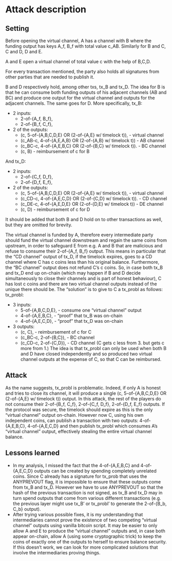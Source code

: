 # Attack description

## Setting

Before opening the virtual channel, A has a channel with B where the funding output has keys A_f, B_f with total value c_AB. Similarly for B and C, C and D, D and E.

A and E open a virtual channel of total value c with the help of B,C,D.

For every transaction mentioned, the party also holds all signatures from other parties that are needed to publish it.

B and D respectively hold, among other txs, tx_B and tx_D. The idea for B is that he can consume both funding outputs of his adjacent channels (AB and BC) and produce one output for the virtual channel and outputs for the adjacent channels. The same goes for D.
More specifically, tx_B:
* 2 inputs:
  * 2-of-{A_f, B_f},
  * 2-of-{B_f, C_f},
* 2 of the outputs:
  * (c, 5-of-{A,B,C,D,E} OR (2-of-{A,E} w/ timelock t)), - virtual channel
  * (c_AB-c, 4-of-{A,E,A,B} OR (2-of-{A,B} w/ timelock t)) - AB channel
  * (c_BC-c, 4-of-{A,E,B,C} OR (2-of-{B,C} w/ timelock t)). - BC channel
  * (c, B) - reimbursement of c for B

And tx_D:
* 2 inputs:
  * 2-of-{C_f, D_f},
  * 2-of-{D_f, E_f},
* 2 of the outputs:
  * (c, 5-of-{A,B,C,D,E} OR (2-of-{A,E} w/ timelock t)), - virtual channel
  * (c_CD-c, 4-of-{A,E,C,D} OR (2-of-{C,D} w/ timelock t)). - CD channel
  * (c_DE-c, 4-of-{A,E,D,E} OR (2-of-{D,E} w/ timelock t)) - DE channel
  * (c, D) - reimbursement of c for D

It should be added that both B and D hold on to other transactions as well, but they are omitted for brevity.

The virtual channel is funded by A, therefore every intermediate party should fund the virtual channel downstream and regain the same coins from upstream, in order to safeguard E from e.g. A and B that are malicious and refuse to consume their 2-of-{A_f, B_f} output. This means in particular that the “CD channel” output of tx_D, if the timelock expires, goes to a CD channel where C has c coins less than his original balance. Furthermore, the “BC channel” output does not refund C’s c coins. So, in case both tx_B and tx_D end up on-chain (which may happen if B and D decide simultaneously to close their channels and is part of honest behaviour), C has lost c coins and there are two virtual channel outputs instead of the unique there should be. The “solution” is to give to C a tx_probl as follows:
tx_probl:
* 3 inputs:
  * 5-of-{A,B,C,D,E}, - consume one “virtual channel” output
  * 4-of-{A,E,B,C}, - “proof” that tx_B was on-chain
  * 4-of-{A,E,C,D}, - “proof” that tx_D was on-chain
* 3 outputs:
  * (c, C), - reimbursement of c for C
  * (c_BC-c, 2-of-{B,C}), - BC channel
  * (c_CD-c, 2-of-{C,D}), - CD channel (C gets c less from 3. but gets c more from 1.)
The idea is that tx_probl can only be used when both B and D have closed independently and so produced two virtual channel outputs at the expense of C, so that C can be reimbursed.

## Attack

As the name suggests, tx_probl is problematic. Indeed, if only A is honest and tries to close its channel, it will produce a single (c, 5-of-{A,B,C,D,E} OR (2-of-{A,E} w/ timelock t)) output. In this attack, the rest of the players do not consume their 2-of-{B_f, C_f}, 2-of-{C_f, D_f}, 2-of-{D_f, E_f} outputs. If the protocol was secure, the timelock should expire as this is the only “virtual channel” output on-chain. However now C, using his own independent coins, can publish a transaction with two outputs: 4-of-{A,E,B,C}, 4-of-{A,E,C,D} and then publish tx_probl which consumes A’s “virtual channel” output, effectively stealing the entire virtual channel balance.

## Lessons learned

* In my analysis, I missed the fact that the 4-of-{A,E,B,C} and 4-of-{A,E,C,D} outputs can be created by spending completely unrelated coins. Since C already has a signature for tx_prob that uses the ANYPREVOUT flag, it is impossible to ensure that these outputs come from tx_B and tx_D. However we have to use ANYPREVOUT so that the hash of the previous transaction is not signed, as tx_B and tx_D may in turn spend outputs that come from various different transactions (e.g. the previous layer might use tx_B’ or tx_probl’ to generate the 2-of-{B_b, C_b} output).
* After trying various possible fixes, it is my understanding that intermediaries cannot prove the existence of two competing “virtual channel” outputs using vanilla bitcoin script. It may be easier to only allow A and E to produce the “virtual channel” outputs and, in case both appear on-chain, allow A (using some cryptographic trick) to keep the coins of exactly one of the outputs to herself to ensure balance security. If this doesn’t work, we can look for more complicated solutions that involve the intermediaries proving things.
